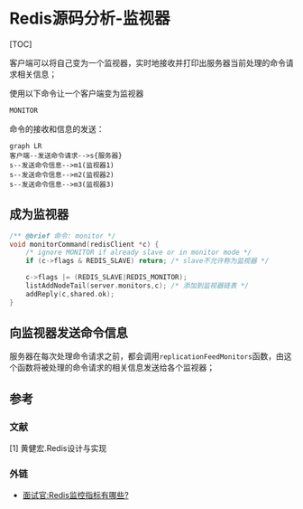 # Redis源码分析-监视器

[TOC]



客户端可以将自己变为一个监视器，实时地接收并打印出服务器当前处理的命令请求相关信息；

使用以下命令让一个客户端变为监视器

```sh
MONITOR
```

命令的接收和信息的发送：

```mermaid
graph LR
客户端--发送命令请求-->s{服务器}
s--发送命令信息-->m1(监视器1)
s--发送命令信息-->m2(监视器2)
s--发送命令信息-->m3(监视器3)
```



## 成为监视器

```c
/** @brief 命令: monitor */
void monitorCommand(redisClient *c) {
    /* ignore MONITOR if already slave or in monitor mode */
    if (c->flags & REDIS_SLAVE) return; /* slave不允许称为监视器 */

    c->flags |= (REDIS_SLAVE|REDIS_MONITOR);
    listAddNodeTail(server.monitors,c); /* 添加到监视器链表 */
    addReply(c,shared.ok);
}
```



## 向监视器发送命令信息

服务器在每次处理命令请求之前，都会调用`replicationFeedMonitors`函数，由这个函数将被处理的命令请求的相关信息发送给各个监视器；



## 参考

### 文献

[1] 黄健宏.Redis设计与实现

### 外链

- [面试官:Redis监控指标有哪些?](https://zhuanlan.zhihu.com/p/152087914)

